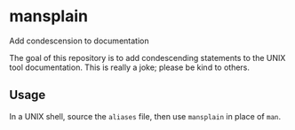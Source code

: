 # mansplain
Add condescension to documentation

The goal of this repository is to add condescending statements
to the UNIX tool documentation.
This is really a joke; please be kind to others.

## Usage

In a UNIX shell, source the `aliases` file,
then use `mansplain` in place of `man`.
